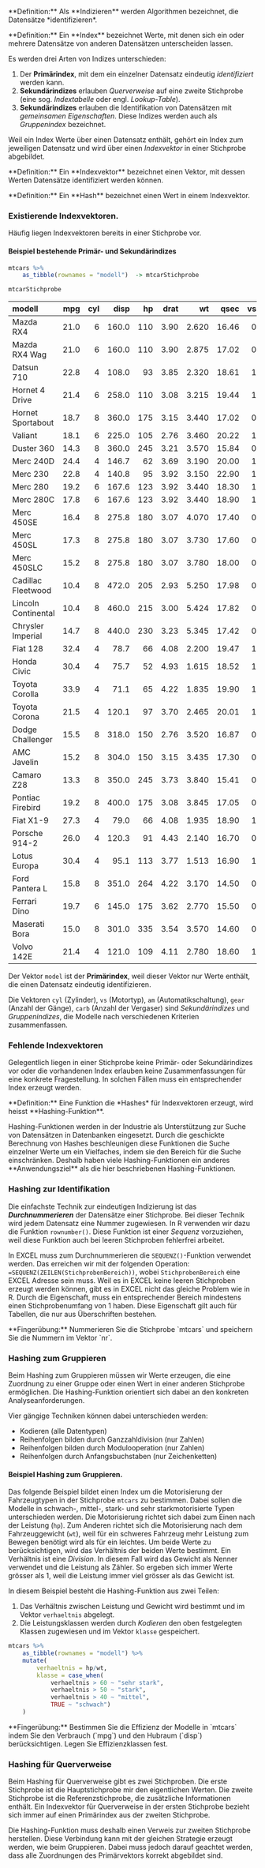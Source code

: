 <p class="alert alert-primary" markdown="1">
**Definition:** Als **Indizieren** werden Algorithmen bezeichnet, die Datensätze *identifizieren*.  
</p>

<p class="alert alert-primary" markdown="1">
**Definition:** Ein **Index** bezeichnet Werte, mit denen sich ein oder mehrere Datensätze von anderen Datensätzen unterscheiden lassen.  
</p>

Es werden drei Arten von Indizes unterschieden: 

1. Der **Primärindex**, mit dem ein einzelner Datensatz eindeutig *identifiziert* werden kann. 
2. **Sekundärindizes** erlauben *Querverweise* auf eine zweite Stichprobe (eine sog. *Indextabelle* oder engl. *Lookup-Table*).
3. **Sekundärindizes** erlauben die Identifikation von Datensätzen mit *gemeinsamen Eigenschaften*. Diese Indizes werden auch als *Gruppenindex* bezeichnet.

Weil ein Index Werte über einen Datensatz enthält, gehört ein Index zum jeweiligen Datensatz und wird über einen *Indexvektor* in einer Stichprobe abgebildet.

<p class="alert alert-primary" markdown="1">
**Definition:** Ein **Indexvektor** bezeichnet einen Vektor, mit dessen Werten Datensätze identifiziert werden können.
</p>

<p class="alert alert-primary" markdown="1">
**Definition:** Ein **Hash** bezeichnet einen Wert in einem Indexvektor.
</p>


### Existierende Indexvektoren. 

Häufig liegen Indexvektoren bereits in einer Stichprobe vor.

#### Beispiel bestehende Primär- und Sekundärindizes

```r
mtcars %>% 
    as_tibble(rownames = "modell")  -> mtcarStichprobe

mtcarStichprobe
```

|modell               |  mpg| cyl|  disp|  hp| drat|    wt|  qsec| vs| am| gear| carb|
|:-------------------|----:|---:|-----:|---:|----:|-----:|-----:|--:|--:|----:|----:|
|Mazda RX4           | 21.0|   6| 160.0| 110| 3.90| 2.620| 16.46|  0|  1|    4|    4|
|Mazda RX4 Wag       | 21.0|   6| 160.0| 110| 3.90| 2.875| 17.02|  0|  1|    4|    4|
|Datsun 710          | 22.8|   4| 108.0|  93| 3.85| 2.320| 18.61|  1|  1|    4|    1|
|Hornet 4 Drive      | 21.4|   6| 258.0| 110| 3.08| 3.215| 19.44|  1|  0|    3|    1|
|Hornet Sportabout   | 18.7|   8| 360.0| 175| 3.15| 3.440| 17.02|  0|  0|    3|    2|
|Valiant             | 18.1|   6| 225.0| 105| 2.76| 3.460| 20.22|  1|  0|    3|    1|
|Duster 360          | 14.3|   8| 360.0| 245| 3.21| 3.570| 15.84|  0|  0|    3|    4|
|Merc 240D           | 24.4|   4| 146.7|  62| 3.69| 3.190| 20.00|  1|  0|    4|    2|
|Merc 230            | 22.8|   4| 140.8|  95| 3.92| 3.150| 22.90|  1|  0|    4|    2|
|Merc 280            | 19.2|   6| 167.6| 123| 3.92| 3.440| 18.30|  1|  0|    4|    4|
|Merc 280C           | 17.8|   6| 167.6| 123| 3.92| 3.440| 18.90|  1|  0|    4|    4|
|Merc 450SE          | 16.4|   8| 275.8| 180| 3.07| 4.070| 17.40|  0|  0|    3|    3|
|Merc 450SL          | 17.3|   8| 275.8| 180| 3.07| 3.730| 17.60|  0|  0|    3|    3|
|Merc 450SLC         | 15.2|   8| 275.8| 180| 3.07| 3.780| 18.00|  0|  0|    3|    3|
|Cadillac Fleetwood  | 10.4|   8| 472.0| 205| 2.93| 5.250| 17.98|  0|  0|    3|    4|
|Lincoln Continental | 10.4|   8| 460.0| 215| 3.00| 5.424| 17.82|  0|  0|    3|    4|
|Chrysler Imperial   | 14.7|   8| 440.0| 230| 3.23| 5.345| 17.42|  0|  0|    3|    4|
|Fiat 128            | 32.4|   4|  78.7|  66| 4.08| 2.200| 19.47|  1|  1|    4|    1|
|Honda Civic         | 30.4|   4|  75.7|  52| 4.93| 1.615| 18.52|  1|  1|    4|    2|
|Toyota Corolla      | 33.9|   4|  71.1|  65| 4.22| 1.835| 19.90|  1|  1|    4|    1|
|Toyota Corona       | 21.5|   4| 120.1|  97| 3.70| 2.465| 20.01|  1|  0|    3|    1|
|Dodge Challenger    | 15.5|   8| 318.0| 150| 2.76| 3.520| 16.87|  0|  0|    3|    2|
|AMC Javelin         | 15.2|   8| 304.0| 150| 3.15| 3.435| 17.30|  0|  0|    3|    2|
|Camaro Z28          | 13.3|   8| 350.0| 245| 3.73| 3.840| 15.41|  0|  0|    3|    4|
|Pontiac Firebird    | 19.2|   8| 400.0| 175| 3.08| 3.845| 17.05|  0|  0|    3|    2|
|Fiat X1-9           | 27.3|   4|  79.0|  66| 4.08| 1.935| 18.90|  1|  1|    4|    1|
|Porsche 914-2       | 26.0|   4| 120.3|  91| 4.43| 2.140| 16.70|  0|  1|    5|    2|
|Lotus Europa        | 30.4|   4|  95.1| 113| 3.77| 1.513| 16.90|  1|  1|    5|    2|
|Ford Pantera L      | 15.8|   8| 351.0| 264| 4.22| 3.170| 14.50|  0|  1|    5|    4|
|Ferrari Dino        | 19.7|   6| 145.0| 175| 3.62| 2.770| 15.50|  0|  1|    5|    6|
|Maserati Bora       | 15.0|   8| 301.0| 335| 3.54| 3.570| 14.60|  0|  1|    5|    8|
|Volvo 142E          | 21.4|   4| 121.0| 109| 4.11| 2.780| 18.60|  1|  1|    4|    2|


Der Vektor `model` ist der **Primärindex**, weil dieser Vektor nur Werte enthält, die einen Datensatz eindeutig identifizieren.

Die Vektoren `cyl` (Zylinder), `vs` (Motortyp), `am` (Automatikschaltung), `gear` (Anzahl der Gänge), `carb` (Anzahl der Vergaser) sind *Sekundärindizes* und *Gruppenindizes*, die Modelle nach verschiedenen Kriterien zusammenfassen. 

### Fehlende Indexvektoren

Gelegentlich liegen in einer Stichprobe keine Primär- oder Sekundärindizes vor oder die vorhandenen Index erlauben keine Zusammenfassungen für eine konkrete Fragestellung. In solchen Fällen muss ein entsprechender Index erzeugt werden.

<p class="alert alert-primary" markdown="1">
**Definition:** Eine Funktion die *Hashes* für Indexvektoren erzeugt, wird heisst **Hashing-Funktion**.
</p>

<p class="alert alert-secondary" markdown="1">
Hashing-Funktionen werden in der Industrie als Unterstützung zur Suche von Datensätzen in Datenbanken eingesetzt. Durch die geschickte Berechnung von Hashes beschleunigen diese Funktionen die Suche einzelner Werte um ein Vielfaches, indem sie den Bereich für die Suche einschränken. Deshalb haben viele Hashing-Funktionen ein anderes **Anwendungsziel** als die hier beschriebenen Hashing-Funktionen. 
</p>

### Hashing zur Identifikation

Die einfachste Technik zur eindeutigen Indizierung ist das ***Durchnummerieren*** der Datensätze einer Stichprobe. Bei dieser Technik wird jedem Datensatz eine Nummer zugewiesen. In R verwenden wir dazu die Funktion `rownumber()`. Diese Funktion ist einer *Sequenz* vorzuziehen, weil diese Funktion auch bei leeren Stichproben fehlerfrei arbeitet.

In EXCEL muss zum Durchnummerieren die `SEQUENZ()`-Funktion verwendet werden. Das erreichen wir mit der folgenden Operation: `=SEQUENZ(ZEILEN(StichprobenBereich))`, wobei `StichprobenBereich` eine EXCEL Adresse sein muss. Weil es in EXCEL keine leeren Stichproben erzeugt werden können, gibt es in EXCEL nicht das gleiche Problem wie in R. Durch die Eigenschaft, muss ein entsprechender Bereich mindestens einen Stichprobenumfang von 1 haben. Diese Eigenschaft gilt auch für Tabellen, die nur aus Überschriften bestehen. 

<p class="alert alert-secondary" markdown="1">
**Fingerübung:** Nummerieren Sie die Stichprobe `mtcars` und speichern Sie die Nummern im Vektor `nr`.
</p>

### Hashing zum Gruppieren

Beim Hashing zum Gruppieren müssen wir Werte erzeugen, die eine Zuordnung zu einer Gruppe oder einen Wert in einer anderen Stichprobe ermöglichen. Die Hashing-Funktion orientiert sich dabei an den konkreten Analyseanforderungen. 

Vier gängige Techniken können dabei unterschieden werden: 

- Kodieren (alle Datentypen)
- Reihenfolgen bilden durch Ganzzahldivision (nur Zahlen)
- Reihenfolgen bilden durch Modulooperation (nur Zahlen)
- Reihenfolgen durch Anfangsbuchstaben (nur Zeichenketten)

#### Beispiel Hashing zum Gruppieren.

Das folgende Beispiel bildet einen Index um die Motorisierung der Fahrzeugtypen in der Stichprobe `mtcars` zu bestimmen. Dabei sollen die Modelle in schwach-, mittel-, stark- und sehr starkmotorisierte Typen unterschieden werden. Die Motorisierung richtet sich dabei zum Einen nach der Leistung (`hp`). Zum Anderen richtet sich die Motorisierung nach dem Fahrzeuggewicht (`wt`), weil für ein schweres Fahrzeug mehr Leistung zum Bewegen benötigt wird als für ein leichtes. Um beide Werte zu berücksichtigen, wird das Verhältnis der beiden Werte bestimmt. Ein Verhältnis ist eine *Division*. In diesem Fall wird das Gewicht als Nenner verwendet und die Leistung als Zähler. So ergeben sich immer Werte grösser als 1, weil die Leistung immer viel grösser als das Gewicht ist.

In diesem Beispiel besteht die Hashing-Funktion aus zwei Teilen: 

1. Das Verhältnis zwischen Leistung und Gewicht wird bestimmt und im Vektor `verhaeltnis` abgelegt. 
2. Die Leistungsklassen werden durch *Kodieren* den oben festgelegten Klassen zugewiesen und im Vektor `klasse` gespeichert.

```r
mtcars %>% 
    as_tibble(rownames = "modell") %>% 
    mutate(
        verhaeltnis = hp/wt, 
        klasse = case_when( 
            verhaeltnis > 60 ~ "sehr stark",
            verhaeltnis > 50 ~ "stark", 
            verhaeltnis > 40 ~ "mittel", 
            TRUE ~ "schwach") 
    )
```


<p class="alert alert-secondary" markdown="1">
**Fingerübung:** Bestimmen Sie die Effizienz der Modelle in `mtcars` indem Sie den Verbrauch (`mpg`) und den Hubraum (`disp`) berücksichtigen. Legen Sie Effizienzklassen fest.
</p>

### Hashing für Querverweise

Beim Hashing für Querverweise gibt es zwei Stichproben. Die erste Stichprobe ist die Hauptstichprobe mir den eigentlichen Werten. Die zweite Stichprobe ist die Referenzstichprobe, die zusätzliche Informationen enthält. Ein Indexvektor für Querverweise in der ersten Stichprobe bezieht sich immer auf einen Primärindex aus der zweiten Stichprobe.

Die Hashing-Funktion muss deshalb einen Verweis zur zweiten Stichprobe herstellen. Diese Verbindung kann mit der gleichen Strategie erzeugt werden, wie beim Gruppieren. Dabei muss jedoch darauf geachtet werden, dass alle Zuordnungen des Primärvektors korrekt abgebildet sind. 